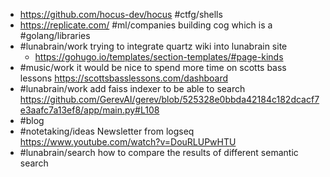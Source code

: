 - https://github.com/hocus-dev/hocus #ctfg/shells
- https://replicate.com/ #ml/companies building cog which is a #golang/libraries
- #lunabrain/work trying to integrate quartz wiki into lunabrain site
	- https://gohugo.io/templates/section-templates/#page-kinds
- #music/work it would be nice to spend more time on scotts bass lessons https://scottsbasslessons.com/dashboard
- #lunabrain/work add faiss indexer to be able to search https://github.com/GerevAI/gerev/blob/525328e0bbda42184c182dcacf7e3aafc7a13ef8/app/main.py#L108
- #blog
- #notetaking/ideas Newsletter from logseq https://www.youtube.com/watch?v=DouRLUPwHTU
- #lunabrain/search how to compare the results of different semantic search